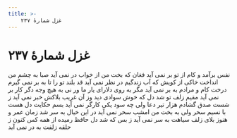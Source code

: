 ```yaml
---
title: >-
    غزل شمارهٔ ۲۳۷
---
```

# غزل شمارهٔ ۲۳۷

نفس برآمد و کام از تو بر نمی آید
فغان که بخت من از خواب در نمی آید
صبا به چشم من انداخت خاکی از کویش
که آب زندگیم در نظر نمی آید
قد بلند تو را تا به بر نمی گیرم
درخت کام و مرادم به بر نمی آید
مگر به روی دلارای یار ما ور نی
به هیچ وجه دگر کار بر نمی آید
مقیم زلف تو شد دل که خوش سوادی دید
وز آن غریب بلاکش خبر نمی آید
ز شست صدق گشادم هزار تیر دعا
ولی چه سود یکی کارگر نمی آید
بسم حکایت دل هست با نسیم سحر
ولی به بخت من امشب سحر نمی آید
در این خیال به سر شد زمان عمر و هنوز
بلای زلف سیاهت به سر نمی آید
ز بس که شد دل حافظ رمیده از همه کس
کنون ز حلقه زلفت به در نمی آید
